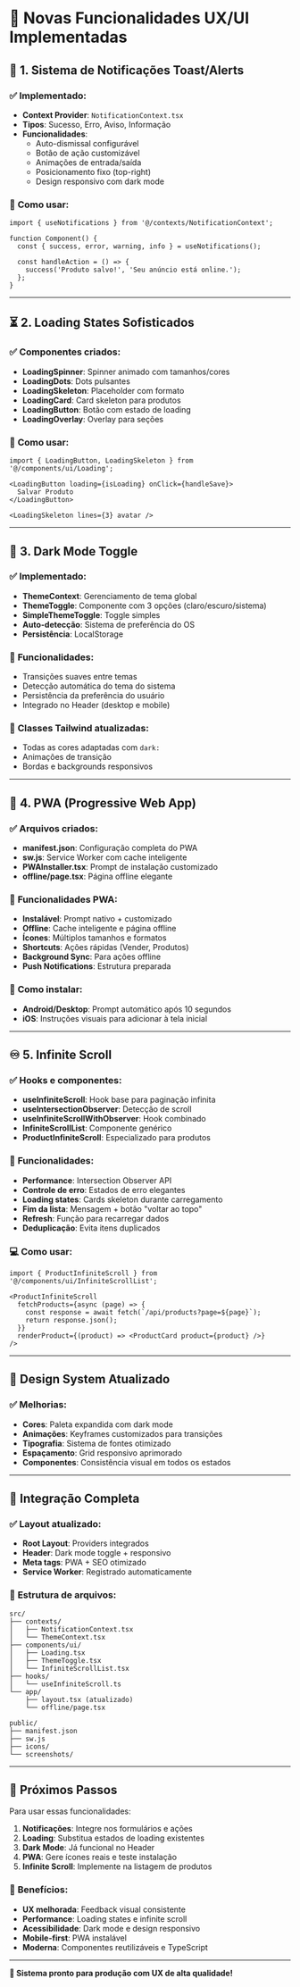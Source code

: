# 🎉 **Novas Funcionalidades UX/UI Implementadas**

## 📱 **1. Sistema de Notificações Toast/Alerts**

### ✅ **Implementado:**
- **Context Provider**: `NotificationContext.tsx` 
- **Tipos**: Sucesso, Erro, Aviso, Informação
- **Funcionalidades**:
  - Auto-dismissal configurável
  - Botão de ação customizável
  - Animações de entrada/saída
  - Posicionamento fixo (top-right)
  - Design responsivo com dark mode

### 🚀 **Como usar:**
```tsx
import { useNotifications } from '@/contexts/NotificationContext';

function Component() {
  const { success, error, warning, info } = useNotifications();
  
  const handleAction = () => {
    success('Produto salvo!', 'Seu anúncio está online.');
  };
}
```

---

## ⏳ **2. Loading States Sofisticados**

### ✅ **Componentes criados:**
- **LoadingSpinner**: Spinner animado com tamanhos/cores
- **LoadingDots**: Dots pulsantes
- **LoadingSkeleton**: Placeholder com formato
- **LoadingCard**: Card skeleton para produtos
- **LoadingButton**: Botão com estado de loading
- **LoadingOverlay**: Overlay para seções

### 🚀 **Como usar:**
```tsx
import { LoadingButton, LoadingSkeleton } from '@/components/ui/Loading';

<LoadingButton loading={isLoading} onClick={handleSave}>
  Salvar Produto
</LoadingButton>

<LoadingSkeleton lines={3} avatar />
```

---

## 🌙 **3. Dark Mode Toggle**

### ✅ **Implementado:**
- **ThemeContext**: Gerenciamento de tema global
- **ThemeToggle**: Componente com 3 opções (claro/escuro/sistema)
- **SimpleThemeToggle**: Toggle simples
- **Auto-detecção**: Sistema de preferência do OS
- **Persistência**: LocalStorage

### 🚀 **Funcionalidades:**
- Transições suaves entre temas
- Detecção automática do tema do sistema
- Persistência da preferência do usuário
- Integrado no Header (desktop e mobile)

### 🎨 **Classes Tailwind atualizadas:**
- Todas as cores adaptadas com `dark:`
- Animações de transição
- Bordas e backgrounds responsivos

---

## 📱 **4. PWA (Progressive Web App)**

### ✅ **Arquivos criados:**
- **manifest.json**: Configuração completa do PWA
- **sw.js**: Service Worker com cache inteligente
- **PWAInstaller.tsx**: Prompt de instalação customizado
- **offline/page.tsx**: Página offline elegante

### 🚀 **Funcionalidades PWA:**
- **Instalável**: Prompt nativo + customizado
- **Offline**: Cache inteligente e página offline
- **Ícones**: Múltiplos tamanhos e formatos
- **Shortcuts**: Ações rápidas (Vender, Produtos)
- **Background Sync**: Para ações offline
- **Push Notifications**: Estrutura preparada

### 📲 **Como instalar:**
- **Android/Desktop**: Prompt automático após 10 segundos
- **iOS**: Instruções visuais para adicionar à tela inicial

---

## ♾️ **5. Infinite Scroll**

### ✅ **Hooks e componentes:**
- **useInfiniteScroll**: Hook base para paginação infinita
- **useIntersectionObserver**: Detecção de scroll
- **useInfiniteScrollWithObserver**: Hook combinado
- **InfiniteScrollList**: Componente genérico
- **ProductInfiniteScroll**: Especializado para produtos

### 🚀 **Funcionalidades:**
- **Performance**: Intersection Observer API
- **Controle de erro**: Estados de erro elegantes
- **Loading states**: Cards skeleton durante carregamento
- **Fim da lista**: Mensagem + botão "voltar ao topo"
- **Refresh**: Função para recarregar dados
- **Deduplicação**: Evita itens duplicados

### 💻 **Como usar:**
```tsx
import { ProductInfiniteScroll } from '@/components/ui/InfiniteScrollList';

<ProductInfiniteScroll
  fetchProducts={async (page) => {
    const response = await fetch(`/api/products?page=${page}`);
    return response.json();
  }}
  renderProduct={(product) => <ProductCard product={product} />}
/>
```

---

## 🎨 **Design System Atualizado**

### ✅ **Melhorias:**
- **Cores**: Paleta expandida com dark mode
- **Animações**: Keyframes customizados para transições
- **Tipografia**: Sistema de fontes otimizado
- **Espaçamento**: Grid responsivo aprimorado
- **Componentes**: Consistência visual em todos os estados

---

## 🔧 **Integração Completa**

### ✅ **Layout atualizado:**
- **Root Layout**: Providers integrados
- **Header**: Dark mode toggle + responsivo
- **Meta tags**: PWA + SEO otimizado
- **Service Worker**: Registrado automaticamente

### 📁 **Estrutura de arquivos:**
```
src/
├── contexts/
│   ├── NotificationContext.tsx
│   └── ThemeContext.tsx
├── components/ui/
│   ├── Loading.tsx
│   ├── ThemeToggle.tsx
│   └── InfiniteScrollList.tsx
├── hooks/
│   └── useInfiniteScroll.ts
└── app/
    ├── layout.tsx (atualizado)
    └── offline/page.tsx

public/
├── manifest.json
├── sw.js
├── icons/
└── screenshots/
```

---

## 🚀 **Próximos Passos**

Para usar essas funcionalidades:

1. **Notificações**: Integre nos formulários e ações
2. **Loading**: Substitua estados de loading existentes
3. **Dark Mode**: Já funcional no Header
4. **PWA**: Gere ícones reais e teste instalação
5. **Infinite Scroll**: Implemente na listagem de produtos

### 🎯 **Benefícios:**
- **UX melhorada**: Feedback visual consistente
- **Performance**: Loading states e infinite scroll
- **Acessibilidade**: Dark mode e design responsivo
- **Mobile-first**: PWA instalável
- **Moderna**: Componentes reutilizáveis e TypeScript

---

**🎉 Sistema pronto para produção com UX de alta qualidade!**
